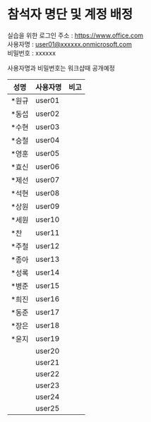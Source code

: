 # 참석자 명단 및 계정 배정

실습을 위한 로그인 주소 : https://www.office.com </br>
사용자명 : user01@xxxxxx.onmicrosoft.com</br>
비밀번호 : xxxxxx</br>

사용자명과 비밀번호는 워크샵때 공개예정

|성명|사용자명|비고|
|---|---|---|
|*원규|user01||
|*동섭|user02||
|*수현|user03||
|*승철|user04||
|*영훈|user05||
|*효신|user06||
|*제선|user07||
|*석현|user08||
|*상원|user09||
|*세원|user10||
|*찬|user11||
|*주철|user12||
|*종아|user13||
|*성록|user14||
|*병준|user15||
|*희진|user16||
|*동준|user17||
|*장은|user18||
|*윤지|user19||
| |user20| |
| |user21| |
| |user22| |
| |user23| |
| |user24| |
| |user25| |





